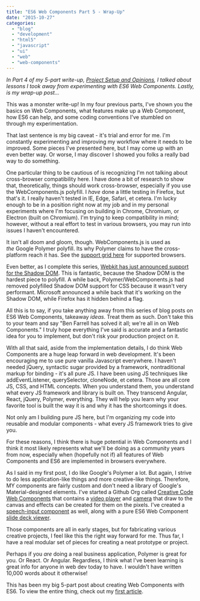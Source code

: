 ```yaml
---
title: "ES6 Web Components Part 5 - Wrap-Up"
date: "2015-10-27"
categories:
  - "blog"
  - "development"
  - "html5"
  - "javascript"
  - "ui"
  - "web"
  - "web-components"
---
```


_In Part 4 of my 5-part write-up, [Project Setup and Opinions](/blog/2015/10/26/es6-web-components-part-4-project-setup-and-opinions/), I talked about lessons I took away from experimenting with ES6 Web Components. Lastly, is my wrap-up post..._

This was a monster write-up! In my four previous parts, I've shown you the basics on Web Components, what features make up a Web Component, how ES6 can help, and some coding conventions I've stumbled on through my experimentation.

That last sentence is my big caveat - it's trial and error for me. I'm constantly experimenting and improving my workflow where it needs to be improved. Some pieces I've presented here, but I may come up with an even better way. Or worse, I may discover I showed you folks a really bad way to do something.

One particular thing to be cautious of is recognizing I'm not talking about cross-browser compatibility here. I have done a bit of research to show that, theoretically, things should work cross-browser, especially if you use the WebComponents.js polyfill. I _have_ done a little testing in Firefox, but that's it. I really haven't tested in IE, Edge, Safari, et cetera. I'm lucky enough to be in a position right now at my job and in my personal experiments where I'm focusing on building in Chrome, Chromium, or Electron (built on Chromium). I'm trying to keep compatibility in mind; however, without a real effort to test in various browsers, you may run into issues I haven't encountered.

It isn't all doom and gloom, though. WebComponents.js is used as _the_ Google Polymer polyfill. Its why Polymer claims to have the cross-platform reach it has. See the [support grid here](https://github.com/webcomponents/webcomponentsjs) for supported browsers.

Even better, as I complete this series, [Webkit has just announced support for the Shadow DOM](https://www.webkit.org/blog/4096/introducing-shadow-dom-api/). This is fantastic, because the Shadow DOM is the hardest piece to polyfill. A while back, Polymer/WebComponents.js had removed polyfilled Shadow DOM support for CSS because it wasn't very performant. Microsoft announced a while back that it's working on the Shadow DOM, while Firefox has it hidden behind a flag.

All this is to say, if you take anything away from this series of blog posts on ES6 Web Components, takeaway _ideas_. Treat them as such. Don't take this to your team and say "Ben Farrell has solved it all; we're all in on Web Components." I truly hope everything I've said is accurate and a fantastic idea for you to implement, but don't risk your production project on it.

With all that said, aside from the implementation details, I do think Web Components are a huge leap forward in web development. It's been encouraging me to use pure vanilla Javascript everywhere. I haven't needed jQuery, syntactic sugar provided by a framework, nontraditional markup for binding - it's all pure JS. I have been using JS techniques like addEventListener, querySelector, cloneNode, et cetera. Those are all core JS, CSS, and HTML concepts. When you understand them, you understand what every JS framework and library is built on. They transcend Angular, React, jQuery, Polymer, everything. They will help you learn why your favorite tool is built the way it is and why it has the shortcomings it does.

Not only am I building pure JS here, but I'm organizing my code into reusable and modular components - what every JS framework tries to give you.

For these reasons, I think there is huge potential in Web Components and I think it most likely represents what we'll be doing as a community years from now, especially when (hopefully not if) all features of Web Components and ES6 are implemented in browsers everywhere.

As I said in my first post, I do like Google's Polymer a lot. But again, I strive to do less application-like things and more creative-like things. Therefore, MY components are fairly custom and don't need a library of Google's Material-designed elements. I've started a Github Org called [Creative Code Web Components](https://github.com/creativecode-webcomponents) that contains a [video player](https://github.com/creativecode-webcomponents/ccwc-videoplayer) and [camera](https://github.com/creativecode-webcomponents/ccwc-videocamera) that draw to the canvas and effects can be created for them on the pixels. I've created a [speech-input component](https://github.com/creativecode-webcomponents/ccwc-speechrecognition) as well, along with a pure ES6 Web Component [slide deck viewer](https://github.com/creativecode-webcomponents/ccwc-slideshow).

Those components are all in early stages, but for fabricating various creative projects, I feel like this the right way forward for me. Thus far, I have a real modular set of pieces for creating a neat prototype or project.

Perhaps if you _are_ doing a real business application, Polymer is great for you. Or React. Or Angular. Regardless, I think what I've been learning is great info for anyone in web dev today to have. I wouldn't have written 10,000 words about it otherwise!

This has been my big 5-part post about creating Web Components with ES6. To view the entire thing, check out my [first article](/blog/2015/10/26/es6-web-components-part-1-a-man-without-a-framework/).
